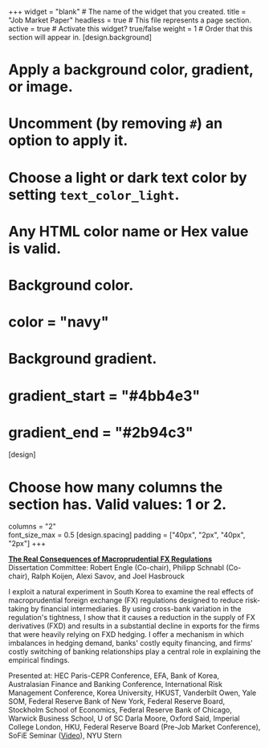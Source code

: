 +++
widget = "blank"  # The name of the widget that you created.
title = "Job Market Paper"
headless = true  # This file represents a page section.
active = true  # Activate this widget? true/false
weight = 1  # Order that this section will appear in.
[design.background]
  # Apply a background color, gradient, or image.
  #   Uncomment (by removing `#`) an option to apply it.
  #   Choose a light or dark text color by setting `text_color_light`.
  #   Any HTML color name or Hex value is valid.

  # Background color.
  # color = "navy"
  
  # Background gradient.
  # gradient_start = "#4bb4e3"
  # gradient_end = "#2b94c3"
[design]
  # Choose how many columns the section has. Valid values: 1 or 2.
  columns = "2"  
  font_size_max = 0.5
[design.spacing]
  padding = ["40px", "2px", "40px", "2px"]
+++

[**The Real Consequences of Macroprudential FX Regulations**](https://papers.ssrn.com/sol3/papers.cfm?abstract_id=3949884)  
Dissertation Committee: Robert Engle (Co-chair), Philipp Schnabl (Co-chair), Ralph Koijen, Alexi Savov, and Joel Hasbrouck  

I exploit a natural experiment in South Korea to examine the real effects of macroprudential foreign exchange (FX) regulations designed to reduce risk-taking by financial intermediaries. By using cross-bank variation in the regulation's tightness, I show that it causes a reduction in the supply of FX derivatives (FXD) and results in a substantial decline in exports for the firms that were heavily relying on FXD hedging. I offer a mechanism in which imbalances in hedging demand, banks' costly equity financing, and firms' costly switching of banking relationships play a central role in explaining the empirical findings.  

Presented at: HEC Paris-CEPR Conference, EFA, Bank of Korea, Australasian Finance and Banking Conference, International Risk Management Conference, Korea University, HKUST, Vanderbilt Owen, Yale SOM, Federal Reserve Bank of New York, Federal Reserve Board, Stockholm School of Economics, Federal Reserve Bank of Chicago, Warwick Business School, U of SC Darla Moore, Oxford Said, Imperial College London, HKU, Federal Reserve Board (Pre-Job Market Conference), SoFiE Seminar ([Video](https://www.youtube.com/watch?v=k2d0zeu2a5U)), NYU Stern 
